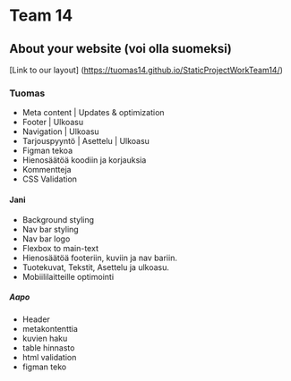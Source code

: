 # Team 14

## About your website (voi olla suomeksi)

[Link to our layout]
(https://tuomas14.github.io/StaticProjectWorkTeam14/)

### Tuomas
- Meta content | Updates & optimization 
- Footer | Ulkoasu
- Navigation | Ulkoasu
- Tarjouspyyntö | Asettelu | Ulkoasu
- Figman tekoa
- Hienosäätöä koodiin ja korjauksia
- Kommentteja
- CSS Validation

#### Jani
- Background styling
- Nav bar styling
- Nav bar logo
- Flexbox to main-text
- Hienosäätöä footeriin, kuviin ja nav bariin.
- Tuotekuvat, Tekstit, Asettelu ja ulkoasu.
- Mobiililaitteille optimointi

##### Aapo
- Header
- metakontenttia
- kuvien haku
- table hinnasto
- html validation
- figman teko